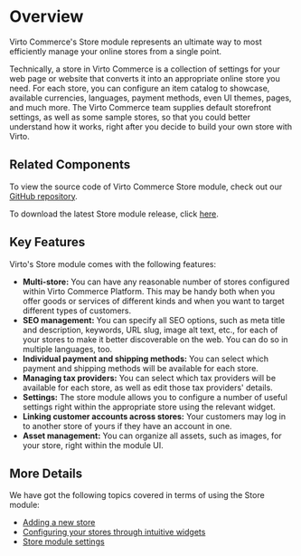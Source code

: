 ﻿# Overview
Virto Commerce's Store module represents an ultimate way to most efficiently manage your online stores from a single point.

Technically, a store in Virto Commerce is a collection of settings for your web page or website that converts it into an appropriate online store you need. For each store, you can configure an item catalog to showcase, available currencies, languages, payment methods, even UI themes, pages, and much more. The Virto Commerce team supplies default storefront settings, as well as some sample stores, so that you could better understand how it works, right after you decide to build your own store with Virto.

## Related Components

To view the source code of Virto Commerce Store module, check out our  [GitHub repository](https://github.com/VirtoCommerce/vc-module-store).

To download the latest Store module release, click [here](https://github.com/VirtoCommerce/vc-module-store/releases).

## Key Features
Virto's Store module comes with the following features:

+ **Multi-store:** You can have any reasonable number of stores configured within Virto Commerce Platform. This may be handy both when you offer goods or services of different kinds and when you want to target different types of customers.
+ **SEO management:**<!---link to SEO widget--> You can specify all SEO options, such as meta title and description, keywords, URL slug, image alt text, etc., for each of your stores to make it better discoverable on the web. You can do so in multiple languages, too. 
+ **Individual payment and shipping methods:**<!---link to p/s widget--> You can select which payment and shipping methods will be available for each store.
+ **Managing tax providers:**<!---link to tax widget--> You can select which tax providers will be available for each store, as well as edit those tax providers' details.
+ **Settings:** <!---link to settings widget-->The store module allows you to configure a number of useful settings right within the appropriate store using the relevant widget.  
+ **Linking customer accounts across stores:** Your customers may log in to another store of yours if they have an account in one.
+ **Asset management:**<!---link to assets widget--> You can organize all assets, such as images, for your store, right within the module UI.

## More Details
We have got the following topics covered in terms of using the Store module:

+ [Adding a new store](adding-new-store.md)
+ [Configuring your stores through intuitive widgets](configuring-store.md)
+ [Store module settings](settings.md)


